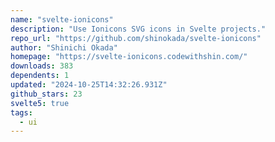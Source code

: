 ```yaml
---
name: "svelte-ionicons"
description: "Use Ionicons SVG icons in Svelte projects."
repo_url: "https://github.com/shinokada/svelte-ionicons"
author: "Shinichi Okada"
homepage: "https://svelte-ionicons.codewithshin.com/"
downloads: 383
dependents: 1
updated: "2024-10-25T14:32:26.931Z"
github_stars: 23
svelte5: true
tags: 
  - ui
---
```

